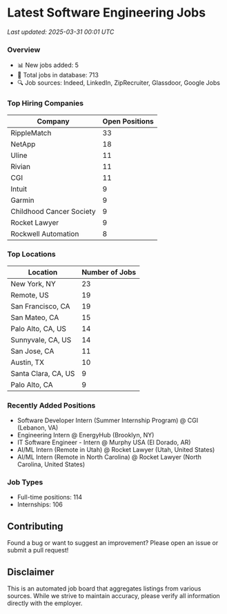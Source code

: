 # Latest Software Engineering Jobs
*Last updated: 2025-03-31 00:01 UTC*

### Overview
- 📊 New jobs added: 5
- 💼 Total jobs in database: 713
- 🔍 Job sources: Indeed, LinkedIn, ZipRecruiter, Glassdoor, Google Jobs

### Top Hiring Companies
| Company | Open Positions |
|---------|---------------|
| RippleMatch | 33 |
| NetApp | 18 |
| Uline | 11 |
| Rivian | 11 |
| CGI | 11 |
| Intuit | 9 |
| Garmin | 9 |
| Childhood Cancer Society | 9 |
| Rocket Lawyer | 9 |
| Rockwell Automation | 8 |

### Top Locations
| Location | Number of Jobs |
|----------|---------------|
| New York, NY | 23 |
| Remote, US | 19 |
| San Francisco, CA | 19 |
| San Mateo, CA | 15 |
| Palo Alto, CA, US | 14 |
| Sunnyvale, CA, US | 14 |
| San Jose, CA | 11 |
| Austin, TX | 10 |
| Santa Clara, CA, US | 9 |
| Palo Alto, CA | 9 |

### Recently Added Positions
- Software Developer Intern (Summer Internship Program) @ CGI (Lebanon, VA)
- Engineering Intern @ EnergyHub (Brooklyn, NY)
- IT Software Engineer - Intern @ Murphy USA (El Dorado, AR)
- AI/ML Intern (Remote in Utah) @ Rocket Lawyer (Utah, United States)
- AI/ML Intern (Remote in North Carolina) @ Rocket Lawyer (North Carolina, United States)

### Job Types
- Full-time positions: 114
- Internships: 106

## Contributing
Found a bug or want to suggest an improvement? Please open an issue or submit a pull request!

## Disclaimer
This is an automated job board that aggregates listings from various sources. While we strive to maintain accuracy, 
please verify all information directly with the employer.
